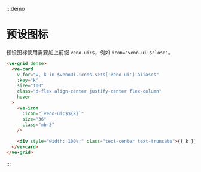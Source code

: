 :::demo

# 预设图标

预设图标使用需要加上前缀 `veno-ui:$`，例如 `icon="veno-ui:$close"`。

```html
<ve-grid dense>
  <ve-card 
    v-for="v, k in $venoUi.icons.sets['veno-ui'].aliases"
    :key="k"
    size="100"
    class="d-flex align-center justify-center flex-column"
    hover
  >
    <ve-icon
      :icon="`veno-ui:$${k}`"
      size="36"
      class="mb-3"
    />
    
    <div style="width: 100%;" class="text-center text-truncate">{{ k }}</div>
  </ve-card>
</ve-grid>
```

:::